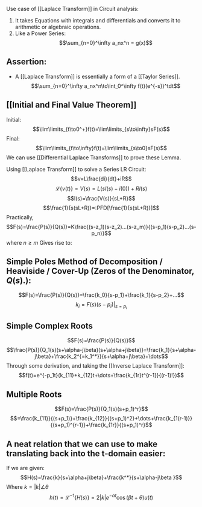 Use case of [[Laplace Transform]] in Circuit analysis:
1. It takes Equations with integrals and differentials and converts it to arithmetic or algebraic operations.
2. Like a Power Series:$$\sum_{n=0}^\infty a_nx^n = g(x)$$
## Assertion:
- A [[Laplace Transform]] is essentially a form of a [[Taylor Series]].$$\sum_{n=0}^\infty a_nx^n\to\int_0^\infty f(t)(e^{-s})^tdt$$
## [[Initial and Final Value Theorem]]

Initial: $$\lim\limits_{t\to0^+}f(t)=\lim\limits_{s\to\infty}sF(s)$$
Final:
$$\lim\limits_{t\to\infty}f(t)=\lim\limits_{s\to0}sF(s)$$
We can use [[Differential Laplace Transforms]] to prove these Lemma.

Using [[Laplace Transform]] to solve a Series LR Circuit:
$$v=L\frac{di}{dt}+iR$$
$$\mathcal{L}\{v(t)\}=V(s)=L(sI(s)-i(0))+RI(s)$$
$$I(s)=\frac{V(s)}{sL+R}$$$$\frac{1}{s(sL+R)}=:PFD[\frac{1}{s(sL+R)}]$$
Practically,
$$F(s)=\frac{P(s)}{Q(s)}=K\frac{(s-z_1)(s-z_2)...(s-z_m)}{(s-p_1)(s-p_2)...(s-p_n)}$$
where $n\geq m$
Gives rise to:
## Simple Poles Method of Decomposition / Heaviside / Cover-Up (Zeros of the Denominator, $Q(s)$.):
$$F(s)=\frac{P(s)}{Q(s)}=\frac{k_0}{s-p_1}+\frac{k_1}{s-p_2}+...$$
$$k_i=F(s)(s-p_i)|_{s=p_i}$$
## Simple Complex Roots
$$F(s)=\frac{P(s)}{Q(s)}$$
$$\frac{P(s)}{Q_1(s)(s+\alpha-j\beta)(s+\alpha+j\beta)}=\frac{k_1}{s+\alpha-j\beta}+\frac{k_2^{=k_1^*}}{s+\alpha+j\beta}+\dots$$
Through some derivation, and taking the [[Inverse Laplace Transform]]:
$$f(t)=e^{-p_1t}(k_{11}+k_{12}t+\dots+\frac{k_{1r}t^{r-1}}{(r-1)!})$$
## Multiple Roots
$$F(s)=\frac{P(s)}{Q_1(s)(s+p_1)^r}$$
$$=\frac{k_{11}}{(s+p_1)}+\frac{k_{12}}{(s+p_1)^2}+\dots+\frac{k_{1(r-1)}}{(s+p_1)^{r-1}}+\frac{k_{1r}}{(s+p_1)^r}$$

## A neat relation that we can use to make translating back into the t-domain easier:
If we are given: $$H(s)=\frac{k}{s+\alpha+j\beta}+\frac{k^*}{s+\alpha-j\beta }$$
Where $k=|k|\angle\theta$
$$h(t)=\mathcal{L}^{-1}\{H(s)\}=2|k|e^{-\alpha t}\cos(\beta t+\theta)u(t)$$
